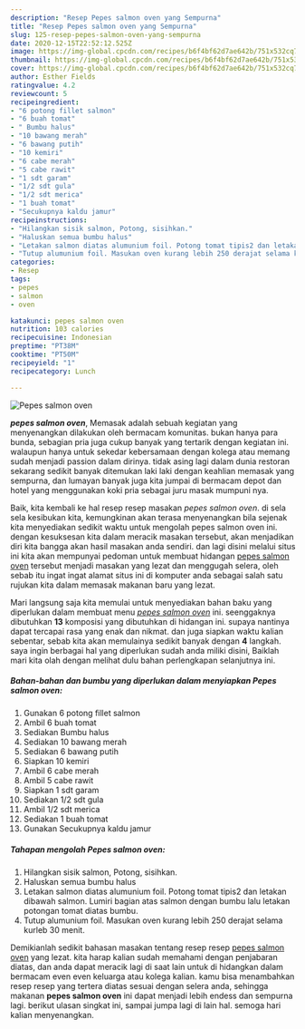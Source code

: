 ```yaml
---
description: "Resep Pepes salmon oven yang Sempurna"
title: "Resep Pepes salmon oven yang Sempurna"
slug: 125-resep-pepes-salmon-oven-yang-sempurna
date: 2020-12-15T22:52:12.525Z
image: https://img-global.cpcdn.com/recipes/b6f4bf62d7ae642b/751x532cq70/pepes-salmon-oven-foto-resep-utama.jpg
thumbnail: https://img-global.cpcdn.com/recipes/b6f4bf62d7ae642b/751x532cq70/pepes-salmon-oven-foto-resep-utama.jpg
cover: https://img-global.cpcdn.com/recipes/b6f4bf62d7ae642b/751x532cq70/pepes-salmon-oven-foto-resep-utama.jpg
author: Esther Fields
ratingvalue: 4.2
reviewcount: 5
recipeingredient:
- "6 potong fillet salmon"
- "6 buah tomat"
- " Bumbu halus"
- "10 bawang merah"
- "6 bawang putih"
- "10 kemiri"
- "6 cabe merah"
- "5 cabe rawit"
- "1 sdt garam"
- "1/2 sdt gula"
- "1/2 sdt merica"
- "1 buah tomat"
- "Secukupnya kaldu jamur"
recipeinstructions:
- "Hilangkan sisik salmon, Potong, sisihkan."
- "Haluskan semua bumbu halus"
- "Letakan salmon diatas alumunium foil. Potong tomat tipis2 dan letakan dibawah salmon. Lumiri bagian atas salmon dengan bumbu lalu letakan potongan tomat diatas bumbu."
- "Tutup alumunium foil. Masukan oven kurang lebih 250 derajat selama kurleb 30 menit."
categories:
- Resep
tags:
- pepes
- salmon
- oven

katakunci: pepes salmon oven 
nutrition: 103 calories
recipecuisine: Indonesian
preptime: "PT38M"
cooktime: "PT50M"
recipeyield: "1"
recipecategory: Lunch

---
```



![Pepes salmon oven](https://img-global.cpcdn.com/recipes/b6f4bf62d7ae642b/751x532cq70/pepes-salmon-oven-foto-resep-utama.jpg)

<b><i>pepes salmon oven</i></b>, Memasak adalah sebuah kegiatan yang menyenangkan dilakukan oleh bermacam komunitas. bukan hanya para bunda, sebagian pria juga cukup banyak yang tertarik dengan kegiatan ini. walaupun hanya untuk sekedar kebersamaan dengan kolega atau memang sudah menjadi passion dalam dirinya. tidak asing lagi dalam dunia restoran sekarang sedikit banyak ditemukan laki laki dengan keahlian memasak yang sempurna, dan lumayan banyak juga kita jumpai di bermacam depot dan hotel yang menggunakan koki pria sebagai juru masak mumpuni nya.

Baik, kita kembali ke hal resep resep masakan <i>pepes salmon oven</i>. di sela sela kesibukan kita, kemungkinan akan terasa menyenangkan bila sejenak kita menyediakan sedikit waktu untuk mengolah pepes salmon oven ini. dengan kesuksesan kita dalam meracik masakan tersebut, akan menjadikan diri kita bangga akan hasil masakan anda sendiri. dan lagi disini melalui situs ini kita akan mempunyai pedoman untuk membuat hidangan <u>pepes salmon oven</u> tersebut menjadi masakan yang lezat dan menggugah selera, oleh sebab itu ingat ingat alamat situs ini di komputer anda sebagai salah satu rujukan kita dalam memasak makanan baru yang lezat.




Mari langsung saja kita memulai untuk menyediakan bahan baku yang diperlukan dalam membuat menu <u><i>pepes salmon oven</i></u> ini. seenggaknya dibutuhkan <b>13</b> komposisi yang dibutuhkan di hidangan ini. supaya nantinya dapat tercapai rasa yang enak dan nikmat. dan juga siapkan waktu kalian sebentar, sebab kita akan memulainya sedikit banyak dengan <b>4</b> langkah. saya ingin berbagai hal yang diperlukan sudah anda miliki disini, Baiklah mari kita olah dengan melihat dulu bahan perlengkapan selanjutnya ini.

<!--inarticleads1-->

##### Bahan-bahan dan bumbu yang diperlukan dalam menyiapkan Pepes salmon oven:

1. Gunakan 6 potong fillet salmon
1. Ambil 6 buah tomat
1. Sediakan  Bumbu halus
1. Sediakan 10 bawang merah
1. Sediakan 6 bawang putih
1. Siapkan 10 kemiri
1. Ambil 6 cabe merah
1. Ambil 5 cabe rawit
1. Siapkan 1 sdt garam
1. Sediakan 1/2 sdt gula
1. Ambil 1/2 sdt merica
1. Sediakan 1 buah tomat
1. Gunakan Secukupnya kaldu jamur




<!--inarticleads2-->

##### Tahapan mengolah Pepes salmon oven:

1. Hilangkan sisik salmon, Potong, sisihkan.
1. Haluskan semua bumbu halus
1. Letakan salmon diatas alumunium foil. Potong tomat tipis2 dan letakan dibawah salmon. Lumiri bagian atas salmon dengan bumbu lalu letakan potongan tomat diatas bumbu.
1. Tutup alumunium foil. Masukan oven kurang lebih 250 derajat selama kurleb 30 menit.




Demikianlah sedikit bahasan masakan tentang resep resep <u>pepes salmon oven</u> yang lezat. kita harap kalian sudah memahami dengan penjabaran diatas, dan anda dapat meracik lagi di saat lain untuk di hidangkan dalam bermacam even even keluarga atau kolega kalian. kamu bisa menambahkan resep resep yang tertera diatas sesuai dengan selera anda, sehingga makanan <b>pepes salmon oven</b> ini dapat menjadi lebih endess dan sempurna lagi. berikut ulasan singkat ini, sampai jumpa lagi di lain hal. semoga hari kalian menyenangkan.
